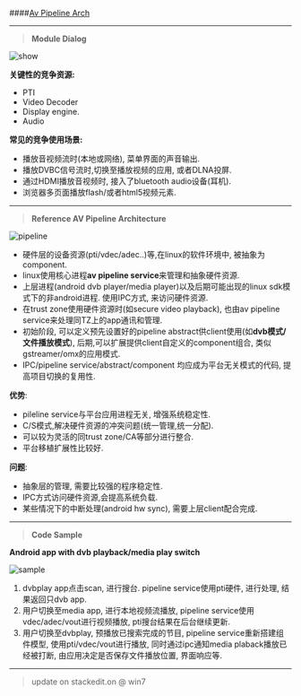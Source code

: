 

####[Av Pipeline Arch](https://github.com/solofalconjun/montage/blob/master/GDM4.1/ldecod/src/ldecod.c#L165)


-----
> **Module Dialog**

![show](http://wx4.sinaimg.cn/mw690/6d50b7e6gy1fe1dcimgqfj20ur0kotan.jpg)

**关键性的竞争资源:**

 - PTI
 - Video Decoder
 - Display engine.
 - Audio

**常见的竞争使用场景:**

 - 播放音视频流时(本地或网络), 菜单界面的声音输出.
 - 播放DVBC信号流时,切换至播放视频的应用, 或者DLNA投屏.
 - 通过HDMI播放音视频时, 接入了bluetooth audio设备(耳机).
 - 浏览器多页面播放flash/或者html5视频元素.


-----
> **Reference AV Pipeline Architecture**

![pipeline](http://wx4.sinaimg.cn/mw690/6d50b7e6gy1fe1eq1434nj20lz09lt9i.jpg)

 - 硬件层的设备资源(pti/vdec/adec..)等,在linux的软件环境中, 被抽象为component.
 - linux使用核心进程**av pipeline service**来管理和抽象硬件资源.
 - 上层进程(android dvb player/media player)以及后期可能出现的linux sdk模式下的非android进程. 使用IPC方式, 来访问硬件资源.
 - 在trust zone使用硬件资源时(如secure video playback), 也由av pipeline service来处理同TZ上的app通讯和管理.
 - 初始阶段, 可以定义预先设置好的pipeline abstract供client使用(如**dvb模式/文件播放模式**), 后期,可以扩展提供client自定义的component组合, 类似gstreamer/omx的应用模式.
 - IPC/pipeline service/abstract/component 均应成为平台无关模式的代码, 提高项目切换的复用性.

**优势**:

 - pileline service与平台应用进程无关, 增强系统稳定性.
 - C/S模式,解决硬件资源的冲突问题(统一管理,统一分配).
 - 可以较为灵活的同trust zone/CA等部分进行整合.
 - 平台移植扩展性比较好.

**问题**:

 - 抽象层的管理, 需要比较强的程序稳定性.
 - IPC方式访问硬件资源,会提高系统负载.
 - 某些情况下的中断处理(android hw sync), 需要上层client配合完成.

-----
> **Code Sample**

**Android app with dvb playback/media play switch**

![sample](http://wx4.sinaimg.cn/mw690/6d50b7e6gy1fe1flne9yvj20uu0kjmz8.jpg)

 1. dvbplay app点击scan, 进行搜台. pipeline service使用pti硬件, 进行处理, 结果返回只dvb app.
 2. 用户切换至media app, 进行本地视频流播放, pipeline service使用vdec/adec/vout进行视频播放, pti搜台结果在后台继续更新.
 3. 用户切换至dvbplay, 预播放已搜索完成的节目, pipeline service重新搭建组件模型, 使用pti/vdec/vout进行播放, 同时通过ipc通知media plaback播放已经被打断, 由应用决定是否保存文件播放位置, 界面响应等.


-----
> update on stackedit.on @ win7